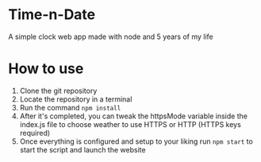 # Time-n-Date
A simple clock web app made with node and 5 years of my life

# How to use
1. Clone the git repository
2. Locate the repository in a terminal
3. Run the command `npm install`
4. After it's completed, you can tweak the httpsMode variable inside the index.js file to choose weather to use HTTPS or HTTP (HTTPS keys required)
5. Once everything is configured and setup to your liking run `npm start` to start the script and launch the website
